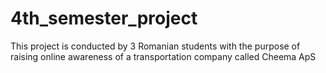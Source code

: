 # 4th_semester_project

This project is conducted by 3 Romanian students with the purpose of raising online awareness of a transportation company called Cheema ApS
